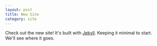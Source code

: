 ```yaml
---
layout: post
title: New Site
category: site
---
```


Check out the new site! It's built with [Jekyll](https://jekyllrb.com/). Keeping it minimal to start. We'll see where it goes.
